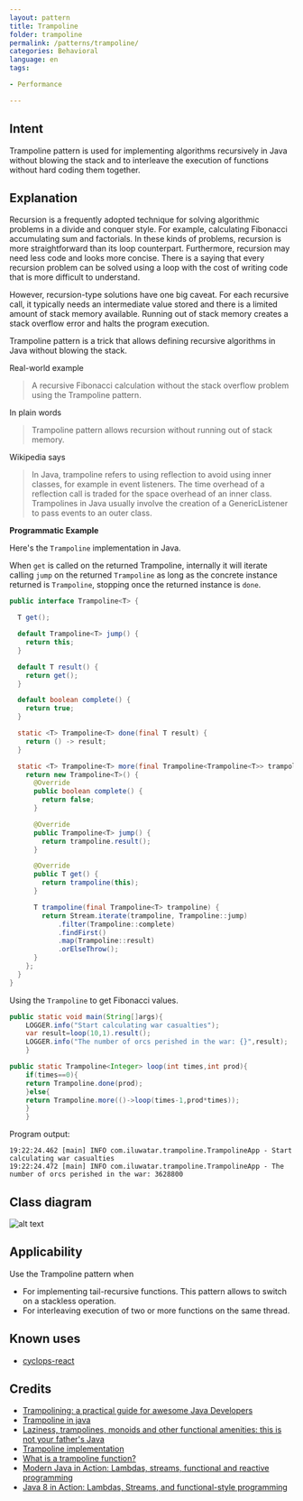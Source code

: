 ```yaml
---
layout: pattern
title: Trampoline
folder: trampoline
permalink: /patterns/trampoline/
categories: Behavioral
language: en
tags:

- Performance

---
```


## Intent

Trampoline pattern is used for implementing algorithms recursively in Java without blowing the stack
and to interleave the execution of functions without hard coding them together.

## Explanation

Recursion is a frequently adopted technique for solving algorithmic problems in a divide and conquer
style. For example, calculating Fibonacci accumulating sum and factorials. In these kinds of
problems, recursion is more straightforward than its loop counterpart. Furthermore, recursion may
need less code and looks more concise. There is a saying that every recursion problem can be solved
using a loop with the cost of writing code that is more difficult to understand.

However, recursion-type solutions have one big caveat. For each recursive call, it typically needs
an intermediate value stored and there is a limited amount of stack memory available. Running out of
stack memory creates a stack overflow error and halts the program execution.

Trampoline pattern is a trick that allows defining recursive algorithms in Java without blowing the
stack.

Real-world example

> A recursive Fibonacci calculation without the stack overflow problem using the Trampoline pattern.

In plain words

> Trampoline pattern allows recursion without running out of stack memory.

Wikipedia says

> In Java, trampoline refers to using reflection to avoid using inner classes, for example in event
> listeners. The time overhead of a reflection call is traded for the space overhead of an inner
> class. Trampolines in Java usually involve the creation of a GenericListener to pass events to
> an outer class.

**Programmatic Example**

Here's the `Trampoline` implementation in Java.

When `get` is called on the returned Trampoline, internally it will iterate calling `jump` on the
returned `Trampoline` as long as the concrete instance returned is `Trampoline`, stopping once the
returned instance is `done`.

```java
public interface Trampoline<T> {

  T get();

  default Trampoline<T> jump() {
    return this;
  }

  default T result() {
    return get();
  }

  default boolean complete() {
    return true;
  }

  static <T> Trampoline<T> done(final T result) {
    return () -> result;
  }

  static <T> Trampoline<T> more(final Trampoline<Trampoline<T>> trampoline) {
    return new Trampoline<T>() {
      @Override
      public boolean complete() {
        return false;
      }

      @Override
      public Trampoline<T> jump() {
        return trampoline.result();
      }

      @Override
      public T get() {
        return trampoline(this);
      }

      T trampoline(final Trampoline<T> trampoline) {
        return Stream.iterate(trampoline, Trampoline::jump)
            .filter(Trampoline::complete)
            .findFirst()
            .map(Trampoline::result)
            .orElseThrow();
      }
    };
  }
}
```

Using the `Trampoline` to get Fibonacci values.

```java
public static void main(String[]args){
    LOGGER.info("Start calculating war casualties");
    var result=loop(10,1).result();
    LOGGER.info("The number of orcs perished in the war: {}",result);
    }

public static Trampoline<Integer> loop(int times,int prod){
    if(times==0){
    return Trampoline.done(prod);
    }else{
    return Trampoline.more(()->loop(times-1,prod*times));
    }
    }
```

Program output:

```
19:22:24.462 [main] INFO com.iluwatar.trampoline.TrampolineApp - Start calculating war casualties
19:22:24.472 [main] INFO com.iluwatar.trampoline.TrampolineApp - The number of orcs perished in the war: 3628800
```

## Class diagram

![alt text](/etc/trampoline.urm.png "Trampoline pattern class diagram")

## Applicability

Use the Trampoline pattern when

* For implementing tail-recursive functions. This pattern allows to switch on a stackless operation.
* For interleaving execution of two or more functions on the same thread.

## Known uses

* [cyclops-react](https://github.com/aol/cyclops-react)

## Credits

* [Trampolining: a practical guide for awesome Java Developers](https://medium.com/@johnmcclean/trampolining-a-practical-guide-for-awesome-java-developers-4b657d9c3076)
* [Trampoline in java ](http://mindprod.com/jgloss/trampoline.html)
* [Laziness, trampolines, monoids and other functional amenities: this is not your father's Java](https://www.slideshare.net/mariofusco/lazine)
* [Trampoline implementation](https://github.com/bodar/totallylazy/blob/master/src/com/googlecode/totallylazy/Trampoline.java)
* [What is a trampoline function?](https://stackoverflow.com/questions/189725/what-is-a-trampoline-function)
* [Modern Java in Action: Lambdas, streams, functional and reactive programming](https://www.amazon.com/gp/product/1617293563/ref=as_li_qf_asin_il_tl?ie=UTF8&tag=javadesignpat-20&creative=9325&linkCode=as2&creativeASIN=1617293563&linkId=ad53ae6f9f7c0982e759c3527bd2595c)
* [Java 8 in Action: Lambdas, Streams, and functional-style programming](https://www.amazon.com/gp/product/1617291994/ref=as_li_qf_asin_il_tl?ie=UTF8&tag=javadesignpat-20&creative=9325&linkCode=as2&creativeASIN=1617291994&linkId=e3e5665b0732c59c9d884896ffe54f4f)
